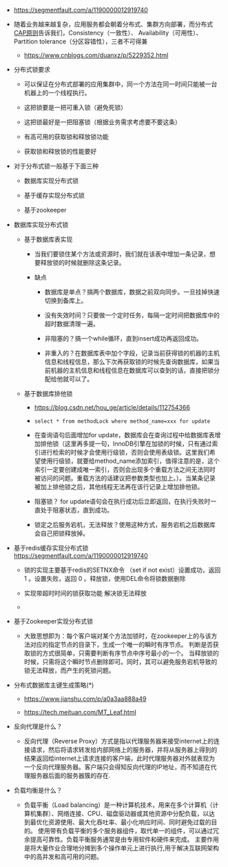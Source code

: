 - https://segmentfault.com/a/1190000012919740

- 随着业务越来越复杂，应用服务都会朝着分布式、集群方向部署，而分布式[CAP原则](https://link.segmentfault.com/?enc=hb0D4r5deRw5qKzWIiTnGw%3D%3D.wOBzwQeIYktdK9aavM%2FsTtWsnwC505a1U5i%2BgnxJcwdMgcXxjPu2cSjwGcmNuxrxux6mmGWj1Lym1Ta56DuMZQ%3D%3D)告诉我们，Consistency（一致性）、 Availability（可用性）、Partition tolerance（分区容错性），三者不可得兼

  - https://www.cnblogs.com/duanxz/p/5229352.html

- 分布式锁要求

  - 可以保证在分布式部署的应用集群中，同一个方法在同一时间只能被一台机器上的一个线程执行。

  - 这把锁要是一把可重入锁（避免死锁）

  - 这把锁最好是一把阻塞锁（根据业务需求考虑要不要这条）

  - 有高可用的获取锁和释放锁功能

  - 获取锁和释放锁的性能要好

- 对于分布式锁一般基于下面三种

  - 数据库实现分布式锁

  - 基于缓存实现分布式锁

  - 基于zookeeper

- 数据库实现分布式锁

  - 基于数据库表实现

    - 当我们要锁住某个方法或资源时，我们就在该表中增加一条记录，想要释放锁的时候就删除这条记录。

    - 缺点

      - 数据库是单点？搞两个数据库，数据之前双向同步。一旦挂掉快速切换到备库上。

      - 没有失效时间？只要做一个定时任务，每隔一定时间把数据库中的超时数据清理一遍。

      - 非阻塞的？搞一个while循环，直到insert成功再返回成功。

      - 非重入的？在数据库表中加个字段，记录当前获得锁的机器的主机信息和线程信息，那么下次再获取锁的时候先查询数据库，如果当前机器的主机信息和线程信息在数据库可以查到的话，直接把锁分配给他就可以了。

  - 基于数据库排他锁

    - https://blog.csdn.net/hou_ge/article/details/112754366

    - `select * from methodLock where method_name=xxx for update`

    - 在查询语句后面增加for update，数据库会在查询过程中给数据库表增加排他锁（这里再多提一句，InnoDB引擎在加锁的时候，只有通过索引进行检索的时候才会使用行级锁，否则会使用表级锁。这里我们希望使用行级锁，就要给method_name添加索引，值得注意的是，这个索引一定要创建成唯一索引，否则会出现多个重载方法之间无法同时被访问的问题。重载方法的话建议把参数类型也加上。）。当某条记录被加上排他锁之后，其他线程无法再在该行记录上增加排他锁。

    - 阻塞锁？ for update语句会在执行成功后立即返回，在执行失败时一直处于阻塞状态，直到成功。

    - 锁定之后服务宕机，无法释放？使用这种方式，服务宕机之后数据库会自己把锁释放掉。

- 基于redis缓存实现分布式锁 https://segmentfault.com/a/1190000012919740

  - 锁的实现主要基于redis的SETNX命令 （set if not exist）设置成功，返回 1 。设置失败，返回 0 。释放锁，使用DEL命令将锁数据删除

  - 实现带超时时间的锁获取功能 解决锁无法释放

  - 

- 基于Zookeeper实现分布式锁

  - 大致思想即为：每个客户端对某个方法加锁时，在zookeeper上的与该方法对应的指定节点的目录下，生成一个唯一的瞬时有序节点。 判断是否获取锁的方式很简单，只需要判断有序节点中序号最小的一个。 当释放锁的时候，只需将这个瞬时节点删除即可。同时，其可以避免服务宕机导致的锁无法释放，而产生的死锁问题。

- 分布式数据库主键生成策略(*)

  - https://www.jianshu.com/p/a0a3aa888a49

  - https://tech.meituan.com/MT_Leaf.html

- 反向代理是什么？

  - 反向代理（Reverse Proxy）方式是指以代理服务器来接受internet上的连接请求，然后将请求转发给内部网络上的服务器，并将从服务器上得到的结果返回给internet上请求连接的客户端，此时代理服务器对外就表现为一个反向代理服务器。客户端只会得知反向代理的IP地址，而不知道在代理服务器后面的服务器簇的存在.

- 负载均衡是什么？

  - 负载平衡（Load balancing）是一种计算机技术，用来在多个计算机（计算机集群）、网络连接、CPU、磁盘驱动器或其他资源中分配负载，以达到最优化资源使用、最大化吞吐率、最小化响应时间、同时避免过载的目的。 使用带有负载平衡的多个服务器组件，取代单一的组件，可以通过冗余提高可靠性。负载平衡服务通常是由专用软件和硬件来完成。 主要作用是将大量作业合理地分摊到多个操作单元上进行执行,用于解决互联网架构中的高并发和高可用的问题。